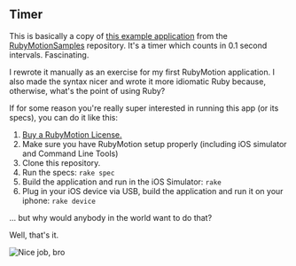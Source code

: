 ## Timer

This is basically a copy of 
[this example application](https://github.com/HipByte/RubyMotionSamples/tree/master/Timer) 
from the [RubyMotionSamples](https://github.com/HipByte/RubyMotionSamples)
repository. It's a timer which counts in 0.1 second intervals. Fascinating.

I rewrote it manually as an exercise for my first RubyMotion application. I also made 
the syntax nicer and wrote it more idiomatic Ruby because, otherwise, what's the point
of using Ruby?

If for some reason you're really super interested in running this app (or its specs), you
can do it like this:

1. [Buy a RubyMotion License.](http://www.rubymotion.com/)
2. Make sure you have RubyMotion setup properly (including iOS simulator and Command Line
Tools)
3. Clone this repository.
4. Run the specs: `rake spec`
5. Build the application and run in the iOS Simulator: `rake`
6. Plug in your iOS device via USB, build the application and run it on your iphone: `rake device`

... but why would anybody in the world want to do that?

Well, that's it.

![Nice job, bro](http://i.imgur.com/gfepl.gif)
